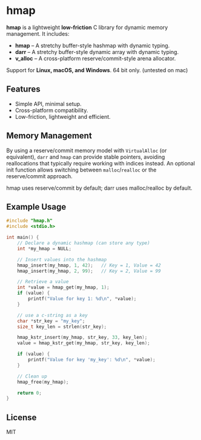 # hmap

**hmap** is a lightweight **low-friction** C library for dynamic memory management. It includes:

- **hmap** – A stretchy buffer-style hashmap with dynamic typing.
- **darr** – A stretchy buffer-style dynamic array with dynamic typing.
- **v_alloc** – A cross-platform reserve/commit-style arena allocator.

Support for **Linux, macOS, and Windows**. 64 bit only. (untested on mac)

## Features

- Simple API, minimal setup.
- Cross-platform compatibility.
- Low-friction, lightweight and efficient.

## Memory Management

By using a reserve/commit memory model with `VirtualAlloc` (or equivalent), `darr` and `hmap` can provide stable pointers, avoiding reallocations that typically require working with indices instead. An optional init function allows switching between `malloc`/`realloc` or the reserve/commit approach.

hmap uses reserve/commit by default; darr uses malloc/realloc by default.

## Example Usage

```c
#include "hmap.h"
#include <stdio.h>

int main() {
    // Declare a dynamic hashmap (can store any type)
    int *my_hmap = NULL;

    // Insert values into the hashmap
    hmap_insert(my_hmap, 1, 42);   // Key = 1, Value = 42
    hmap_insert(my_hmap, 2, 99);   // Key = 2, Value = 99

    // Retrieve a value
    int *value = hmap_get(my_hmap, 1);
    if (value) {
        printf("Value for key 1: %d\n", *value);
    }

    // use a c-string as a key
    char *str_key = "my_key";
    size_t key_len = strlen(str_key);

    hmap_kstr_insert(my_hmap, str_key, 33, key_len);
    value = hmap_kstr_get(my_hmap, str_key, key_len);

    if (value) {
        printf("Value for key 'my_key': %d\n", *value);
    }

    // Clean up
    hmap_free(my_hmap);

    return 0;
}
```

## License

MIT